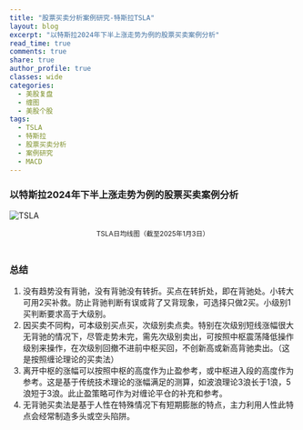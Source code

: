 ```yaml
---
title: "股票买卖分析案例研究-特斯拉TSLA"
layout: blog
excerpt: "以特斯拉2024年下半上涨走势为例的股票买卖案例分析"
read_time: true
comments: true
share: true
author_profile: true
classes: wide
categories:
  - 美股复盘
  - 缠图
  - 美股个股
tags:
  - TSLA
  - 特斯拉
  - 股票买卖分析
  - 案例研究
  - MACD
---
```


### 以特斯拉2024年下半上涨走势为例的股票买卖案例分析

![TSLA](https://image.olim.cc/2025/tsla-20250103-day-fx.jpeg)
<small><center>TSLA日均线图（截至2025年1月3日）</center></small>　

### 总结

1. 没有趋势没有背驰，没有背驰没有转折。买点在转折处，即在背驰处。小转大可用2买补救。防止背驰判断有误或背了又背现象，可选择只做2买。小级别1买判断要求高于大级别。
2. 因买卖不同构，可本级别买点买，次级别卖点卖。特别在次级别短线涨幅很大无背驰的情况下，尽管走势未完，需先次级别卖出，可按照中枢震荡降低操作级别来操作，在次级别回撤不进前中枢买回，不创新高或新高背驰卖出。（这是按照缠论理论的买卖法）
3. 离开中枢的涨幅可以按照中枢的高度作为止盈参考，或中枢进入段的高度作为参考。这是基于传统技术理论的涨幅满足的测算，如波浪理论3浪长于1浪，5浪短于3浪。此止盈策略可作为对缠论平仓的补充和参考。
4. 无背驰买卖法是基于人性在特殊情况下有短期膨胀的特点，主力利用人性此特点会经常制造多头或空头陷阱。


